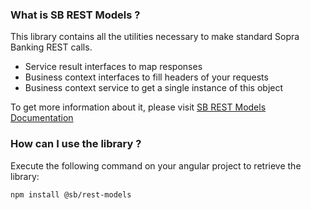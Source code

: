 ### What is SB REST Models ?

This library contains all the utilities necessary to make standard Sopra Banking REST calls.
- Service result interfaces to map responses
- Business context interfaces to fill headers of your requests
- Business context service to get a single instance of this object

To get more information about it, please visit [SB REST Models Documentation](https://soprabanking.io/sbng-documentation/current/sbng/sb-rest-models/)

### How can I use the library ?

Execute the following command on your angular project to retrieve the library:
```bash
npm install @sb/rest-models
```
